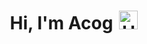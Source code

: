 <ul style="list-style: none;">

</ul>
<div align="center">
<h1>Hi, I'm Acog<img src="https://raw.githubusercontent.com/iampavangandhi/iampavangandhi/master/gifs/Hi.gif" alt="Hi" style="width: 30px;margin-left: 10px;"></h1>
